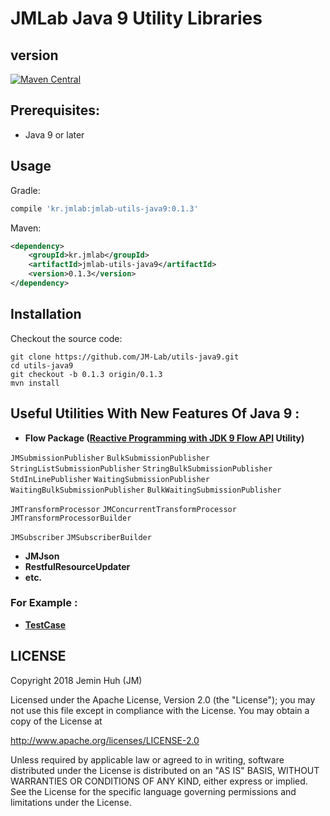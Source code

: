 JMLab Java 9 Utility Libraries
==============================
## version
[![Maven Central](https://maven-badges.herokuapp.com/maven-central/kr.jmlab/jmlab-utils-java9/badge.svg)](http://search.maven.org/#artifactdetails%7Ckr.jmlab%7Cjmlab-utils-java9%7C0.1.3%7Cjar)

## Prerequisites:
* Java 9 or later

## Usage
Gradle:
```groovy
compile 'kr.jmlab:jmlab-utils-java9:0.1.3'
```
Maven:
```xml
<dependency>
    <groupId>kr.jmlab</groupId>
    <artifactId>jmlab-utils-java9</artifactId>
    <version>0.1.3</version>
</dependency>
```

## Installation
Checkout the source code:

    git clone https://github.com/JM-Lab/utils-java9.git
    cd utils-java9
    git checkout -b 0.1.3 origin/0.1.3
    mvn install

## Useful Utilities With New Features Of Java 9  :
* **Flow Package ([Reactive Programming with JDK 9 Flow API](https://community.oracle.com/docs/DOC-1006738) Utility)**

`JMSubmissionPublisher` `BulkSubmissionPublisher` 
`StringListSubmissionPublisher` `StringBulkSubmissionPublisher` `StdInLinePublisher` `WaitingSubmissionPublisher` `WaitingBulkSubmissionPublisher` `BulkWaitingSubmissionPublisher`

`JMTransformProcessor` `JMConcurrentTransformProcessor` `JMTransformProcessorBuilder`

`JMSubscriber` `JMSubscriberBuilder`
* **JMJson**
* **RestfulResourceUpdater**
* **etc.**

### For Example :
* **[TestCase](https://github.com/JM-Lab/utils-java9/tree/master/src/test/java/kr/jm/utils)**

## LICENSE
Copyright 2018 Jemin Huh (JM)

Licensed under the Apache License, Version 2.0 (the "License");
you may not use this file except in compliance with the License.
You may obtain a copy of the License at

<http://www.apache.org/licenses/LICENSE-2.0>

Unless required by applicable law or agreed to in writing, software
distributed under the License is distributed on an "AS IS" BASIS,
WITHOUT WARRANTIES OR CONDITIONS OF ANY KIND, either express or implied.
See the License for the specific language governing permissions and
limitations under the License.